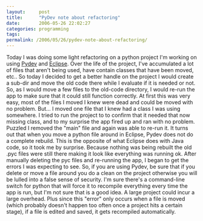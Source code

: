 ```yaml
---
layout:     post
title:      "PyDev note about refactoring"
date:       2006-05-26 22:02:27
categories: programming
tags:  
permalink: /2006/05/26/pydev-note-about-refactoring/
---
```

Today I was doing some light refactoring on a python project I'm working on using [Pydev](http://pydev.sourceforge.net/) and [Eclipse](http://www.eclipse.org/). Over the life of the project, I've accumulated a lot of files that aren't being used, have contain classes that have been moved, etc.. So today I decided to get a better handle on the project I would create a sub-dir and move the old code there while I evaluate if it is needed or not. So, as I would move a few files to the old-code directory, I would re-run the app to make sure that it could still function correctly. At first this was very easy, most of the files I moved I knew were dead and could be moved with no problem. But... I moved one file that I knew had a class I was using somewhere. I tried to run the project to to confirm that it needed that now missing class, and to my surprise the app fired up and ran with no problem. Puzzled I removed the "main" file and again was able to re-run it. It turns out that when you move a python file around in Eclipse, Pydev does not do a complete rebuild. This is the opposite of what Eclipse does with Java code, so it took me by surprise. Because nothing was being rebuilt the old .pyc files were still there making it look like everything was running ok. After manually deleting the pyc files and re-running the app, I began to get the errors I was expecting to see. So, if you are using Pydev, be sure that if you delete or move a file around you do a clean on the project otherwise you will be lulled into a false sense of security. I'm sure there's a command-line switch for python that will force it to recompile everything every time the app is run, but I'm not sure that is a good idea. A large project could incur a large overhead. Plus since this "error" only occurs when a file is moved (which probably doesn't happen too often once a project hits a certain stage), if a file is edited and saved, it gets recompiled automatically.
